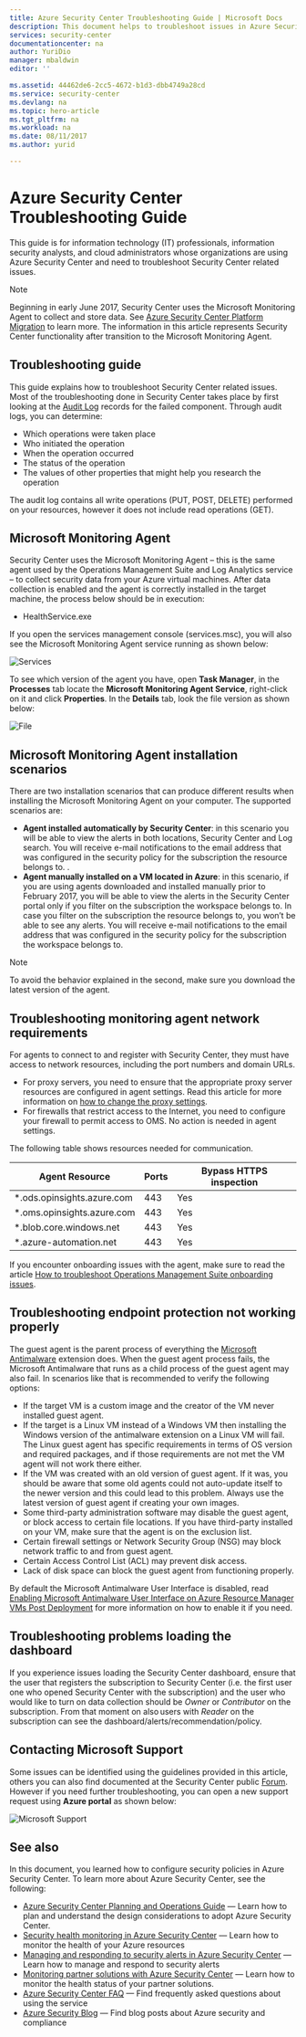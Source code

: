 ```yaml
---
title: Azure Security Center Troubleshooting Guide | Microsoft Docs
description: This document helps to troubleshoot issues in Azure Security Center.
services: security-center
documentationcenter: na
author: YuriDio
manager: mbaldwin
editor: ''

ms.assetid: 44462de6-2cc5-4672-b1d3-dbb4749a28cd
ms.service: security-center
ms.devlang: na
ms.topic: hero-article
ms.tgt_pltfrm: na
ms.workload: na
ms.date: 08/11/2017
ms.author: yurid

---
```

# Azure Security Center Troubleshooting Guide
This guide is for information technology (IT) professionals, information security analysts, and cloud administrators whose organizations are using Azure Security Center and need to troubleshoot Security Center related issues.

>[!NOTE] 
>Beginning in early June 2017, Security Center uses the Microsoft Monitoring Agent to collect and store data. See [Azure Security Center Platform Migration](security-center-platform-migration.md) to learn more. The information in this article represents Security Center functionality after transition to the Microsoft Monitoring Agent.
>

## Troubleshooting guide
This guide explains how to troubleshoot Security Center related issues. Most of the troubleshooting done in Security Center takes place by first looking at the [Audit Log](https://azure.microsoft.com/updates/audit-logs-in-azure-preview-portal/) records for the failed component. Through audit logs, you can determine:

* Which operations were taken place
* Who initiated the operation
* When the operation occurred
* The status of the operation
* The values of other properties that might help you research the operation

The audit log contains all write operations (PUT, POST, DELETE) performed on your resources, however it does not include read operations (GET).

## Microsoft Monitoring Agent
Security Center uses the Microsoft Monitoring Agent – this is the same agent used by the Operations Management Suite and Log Analytics service – to collect security data from your Azure virtual machines. After data collection is enabled and the agent is correctly installed in the target machine, the process below should be in execution:

* HealthService.exe

If you open the services management console (services.msc), you will also see the Microsoft Monitoring Agent service running as shown below:

![Services](./media/security-center-troubleshooting-guide/security-center-troubleshooting-guide-fig5.png)

To see which version of the agent you have, open **Task Manager**, in the **Processes** tab locate the **Microsoft Monitoring Agent Service**, right-click on it and click **Properties**. In the **Details** tab, look the file version as shown below:

![File](./media/security-center-troubleshooting-guide/security-center-troubleshooting-guide-fig6.png)
   

## Microsoft Monitoring Agent installation scenarios
There are two installation scenarios that can produce different results when installing the Microsoft Monitoring Agent on your computer. The supported scenarios are:

* **Agent installed automatically by Security Center**: in this scenario you will be able to view the alerts in both locations, Security Center and Log search. You will receive e-mail notifications to the email address that was configured in the security policy for the subscription the resource belongs to.
.
* **Agent manually installed on a VM located in Azure**: in this scenario, if you are using agents downloaded and installed manually prior to February 2017, you will be able to view the alerts in the Security Center portal only if you filter on the subscription the workspace belongs to. In case you filter on the subscription the resource belongs to, you won’t be able to see any alerts. You will receive e-mail notifications to the email address that was configured in the security policy for the subscription the workspace belongs to.

>[!NOTE]
> To avoid the behavior explained in the second, make sure you download the latest version of the agent.
> 

## Troubleshooting monitoring agent network requirements
For agents to connect to and register with Security Center, they must have access to network resources, including the port numbers and domain URLs.

- For proxy servers, you need to ensure that the appropriate proxy server resources are configured in agent settings. Read this article for more information on [how to change the proxy settings](https://docs.microsoft.com/azure/log-analytics/log-analytics-windows-agents#configure-proxy-settings).
- For firewalls that restrict access to the Internet, you need to configure your firewall to permit access to OMS. No action is needed in agent settings.

The following table shows resources needed for communication.

| Agent Resource | Ports | Bypass HTTPS inspection |
|---|---|---|
| *.ods.opinsights.azure.com | 443 | Yes |
| *.oms.opinsights.azure.com | 443 | Yes |
| *.blob.core.windows.net | 443 | Yes |
| *.azure-automation.net | 443 | Yes |

If you encounter onboarding issues with the agent, make sure to read the article [How to troubleshoot Operations Management Suite onboarding issues](https://support.microsoft.com/en-us/help/3126513/how-to-troubleshoot-operations-management-suite-onboarding-issues).


## Troubleshooting endpoint protection not working properly

The guest agent is the parent process of everything the [Microsoft Antimalware](../security/azure-security-antimalware.md) extension does. When the guest agent process fails, the Microsoft Antimalware that runs as a child process of the guest agent may also fail.  In scenarios like that is recommended to verify the following options:

- If the target VM is a custom image and the creator of the VM never installed guest agent.
- If the target is a Linux VM instead of a Windows VM then installing the Windows version of the antimalware extension on a Linux VM will fail. The Linux guest agent has specific requirements in terms of OS version and required packages, and if those requirements are not met the VM agent will not work there either. 
- If the VM was created with an old version of guest agent. If it was, you should be aware that some old agents could not auto-update itself to the newer version and this could lead to this problem. Always use the latest version of guest agent if creating your own images.
- Some third-party administration software may disable the guest agent, or block access to certain file locations. If you have third-party installed on your VM, make sure that the agent is on the exclusion list.
- Certain firewall settings or Network Security Group (NSG) may block network traffic to and from guest agent.
- Certain Access Control List (ACL) may prevent disk access.
- Lack of disk space can block the guest agent from functioning properly. 

By default the Microsoft Antimalware User Interface is disabled, read [Enabling Microsoft Antimalware User Interface on Azure Resource Manager VMs Post Deployment](https://blogs.msdn.microsoft.com/azuresecurity/2016/03/09/enabling-microsoft-antimalware-user-interface-post-deployment/) for more information on how to enable it if you need.

## Troubleshooting problems loading the dashboard

If you experience issues loading the Security Center dashboard, ensure that the user that registers the subscription to Security Center (i.e. the first user one who opened Security Center with the subscription) and the user who would like to turn on data collection should be *Owner* or *Contributor* on the subscription. From that moment on also users with *Reader* on the subscription can see the dashboard/alerts/recommendation/policy.

## Contacting Microsoft Support
Some issues can be identified using the guidelines provided in this article, others you can also find documented at the Security Center public [Forum](https://social.msdn.microsoft.com/Forums/en-US/home?forum=AzureSecurityCenter). However if you need further troubleshooting, you can open a new support request using **Azure portal** as shown below: 

![Microsoft Support](./media/security-center-troubleshooting-guide/security-center-troubleshooting-guide-fig2.png)


## See also
In this document, you learned how to configure security policies in Azure Security Center. To learn more about Azure Security Center, see the following:

* [Azure Security Center Planning and Operations Guide](security-center-planning-and-operations-guide.md) — Learn how to plan and understand the design considerations to adopt Azure Security Center.
* [Security health monitoring in Azure Security Center](security-center-monitoring.md) — Learn how to monitor the health of your Azure resources
* [Managing and responding to security alerts in Azure Security Center](security-center-managing-and-responding-alerts.md) — Learn how to manage and respond to security alerts
* [Monitoring partner solutions with Azure Security Center](security-center-partner-solutions.md) — Learn how to monitor the health status of your partner solutions.
* [Azure Security Center FAQ](security-center-faq.md) — Find frequently asked questions about using the service
* [Azure Security Blog](http://blogs.msdn.com/b/azuresecurity/) — Find blog posts about Azure security and compliance

